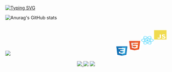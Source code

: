 [![Typing SVG](https://readme-typing-svg.herokuapp.com/?color=00bfbf&size=35&center=true&vCenter=true&width=1000&lines=HELLO,+My+name+is+Renan+Santos;I+am+from+Rio+de+Janeiro+-+Brasil;Be+Welcome!+:%29)](https://git.io/typing-svg)

![Anurag's GitHub stats](https://github-readme-stats.vercel.app/api?username=renanc8&count_private=true&show_icons=true&theme=algolia)

<div style="display: inline_block"><br>
  <img align="right" alt="Rafa-Js" height="30" width="40" src="https://raw.githubusercontent.com/devicons/devicon/master/icons/javascript/javascript-plain.svg"><br>
  <img align="right" alt="Rafa-React" height="30" width="40" src="https://raw.githubusercontent.com/devicons/devicon/master/icons/react/react-original.svg"><br>
  <img align="right" alt="Rafa-HTML" height="30" width="40" src="https://raw.githubusercontent.com/devicons/devicon/master/icons/html5/html5-original.svg"><br>
  <img align="right" alt="Rafa-CSS" height="30" width="40" src="https://raw.githubusercontent.com/devicons/devicon/master/icons/css3/css3-original.svg">
  
</div>

</div>
<p align="left">
  <img src="https://github-profile-trophy.vercel.app/?username=renanc8&theme=algolia&row=2&no-bg=true&column=3&margin-w=15&margin-h=15" />
<p/>

<div align="center">  
<a href="https://www.instagram.com/renan_c8/" target="_blank"><img src="https://img.shields.io/badge/-Instagram-%23E4405F?style=for-the-badge&logo=instagram&logoColor=white"</a>
<a href="https://www.linkedin.com/in/renansantos-c8/" target="_blank"><img src="https://img.shields.io/badge/-LinkedIn-%230077B5?style=for-the-badge&logo=linkedin&logoColor=white" target="_blank"></a> 
<a href = "mailto:renan.santos.c8@gmail.com"><img src="https://img.shields.io/badge/-Gmail-%23333?style=for-the-badge&logo=gmail&logoColor=white" target="_blank"></a>  
</div> 
 
